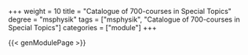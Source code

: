 +++
weight = 10
title = "Catalogue of 700-courses in Special Topics"
degree = "msphysik"
tags = ["msphysik", "Catalogue of 700-courses in Special Topics"]
categories = ["module"]
+++

{{< genModulePage >}}
